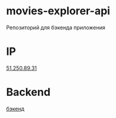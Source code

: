 # movies-explorer-api
Репозиторий для бэкенда приложения 
# IP 
<a href="51.250.89.31">51.250.89.31<a>

# Backend 
<a href="https://api.movies-neonbonesjs.nomoredomains.work/">бэкенд<a>

